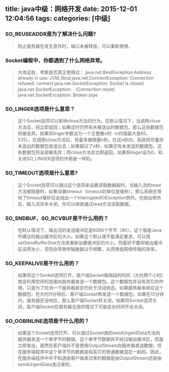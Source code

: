 title: java中级：网络开发
date: 2015-12-01 12:04:56
tags:
categories: [中级]
---
### SO_REUSEADDR是为了解决什么问题?
>防止服务器在发生意外时，端口未被释放，可以重新使用。

### Socket编程中，你都遇到了什么网络异常。
>大体这些，考察是否真正使用过：
java.net.BindException:Address already in use: JVM_Bind
java.net.ConnectException: Connection refused: connect
java.net.SocketException: Socket is closed
java.net.SocketException: （Connection reset)
java.net.SocketException: Broken pipe

### SO_LINGER选项是什么意思？
>这个Socket选项可以影响close方法的行为。在默认情况下，当调用close方法后，将立即返回；如果这时仍然有未被送出的数据包，那么这些数据包将被丢弃。如果将linger参数设为一个正整数n时（n的值最大是65，535），在调用close方法后，将最多被阻塞n秒。在这n秒内，系统将尽量将未送出的数据包发送出去；如果超过了n秒，如果还有未发送的数据包，这些数据包将全部被丢弃；而close方法会立即返回。如果将linger设为0，和关闭SO_LINGER选项的作用是一样的。

### SO_TIMEOUT选项是什么意思?
>这个Socket选项可以通过这个选项来设置读取数据超时。当输入流的read方法被阻塞时，如果设置timeout（timeout的单位是毫秒），那么系统在等待了timeout毫秒后会抛出一个InterruptedIOException例外。在抛出例外后，输入流并未关闭，你可以继续通过read方法读取数据。

### SO_SNDBUF，SO_RCVBUF是干什么用的？
>在默认情况下，输出流的发送缓冲区是8096个字节（8K）。这个值是Java所建议的输出缓冲区的大小。如果这个默认值不能满足要求，可以用setSendBufferSize方法来重新设置缓冲区的大小。但最好不要将输出缓冲区设得太小，否则会导致传输数据过于频繁，从而降低网络传输的效率。

### SO_KEEPALIVE是干什么用的？
>如果将这个Socket选项打开，客户端Socket每隔段的时间（大约两个小时）就会利用空闲的连接向服务器发送一个数据包。这个数据包并没有其它的作用，只是为了检测一下服务器是否仍处于活动状态。如果服务器未响应这个数据包，在大约11分钟后，客户端Socket再发送一个数据包，如果在12分钟内，服务器还没响应，那么客户端Socket将关闭。如果将Socket选项关闭，客户端Socket在服务器无效的情况下可能会长时间不会关闭。

### SO_OOBINLINE选项是干什么用的？
>如果这个Socket选项打开，可以通过Socket类的sendUrgentData方法向服务器发送一个单字节的数据。这个单字节数据并不经过输出缓冲区，而是立即发出。虽然在客户端并不是使用OutputStream向服务器发送数据，但在服务端程序中这个单字节的数据是和其它的普通数据混在一起的。因此，在服务端程序中并不知道由客户端发过来的数据是由OutputStream还是由sendUrgentData发过来的。
